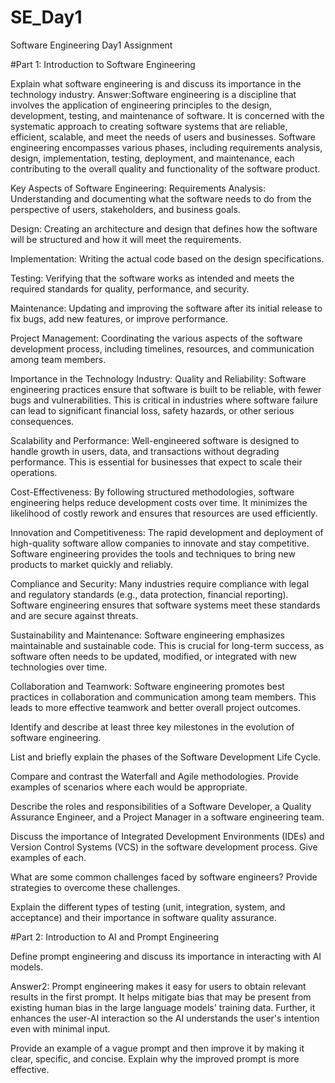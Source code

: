 # SE_Day1
Software Engineering Day1 Assignment

#Part 1: Introduction to Software Engineering

Explain what software engineering is and discuss its importance in the technology industry.
Answer:Software engineering is a discipline that involves the application of engineering principles to the design, development, testing, and maintenance of software. It is concerned with the systematic approach to creating software systems that are reliable, efficient, scalable, and meet the needs of users and businesses. Software engineering encompasses various phases, including requirements analysis, design, implementation, testing, deployment, and maintenance, each contributing to the overall quality and functionality of the software product.

Key Aspects of Software Engineering:
Requirements Analysis: Understanding and documenting what the software needs to do from the perspective of users, stakeholders, and business goals.

Design: Creating an architecture and design that defines how the software will be structured and how it will meet the requirements.

Implementation: Writing the actual code based on the design specifications.

Testing: Verifying that the software works as intended and meets the required standards for quality, performance, and security.

Maintenance: Updating and improving the software after its initial release to fix bugs, add new features, or improve performance.

Project Management: Coordinating the various aspects of the software development process, including timelines, resources, and communication among team members.

Importance in the Technology Industry:
Quality and Reliability: Software engineering practices ensure that software is built to be reliable, with fewer bugs and vulnerabilities. This is critical in industries where software failure can lead to significant financial loss, safety hazards, or other serious consequences.

Scalability and Performance: Well-engineered software is designed to handle growth in users, data, and transactions without degrading performance. This is essential for businesses that expect to scale their operations.

Cost-Effectiveness: By following structured methodologies, software engineering helps reduce development costs over time. It minimizes the likelihood of costly rework and ensures that resources are used efficiently.

Innovation and Competitiveness: The rapid development and deployment of high-quality software allow companies to innovate and stay competitive. Software engineering provides the tools and techniques to bring new products to market quickly and reliably.

Compliance and Security: Many industries require compliance with legal and regulatory standards (e.g., data protection, financial reporting). Software engineering ensures that software systems meet these standards and are secure against threats.

Sustainability and Maintenance: Software engineering emphasizes maintainable and sustainable code. This is crucial for long-term success, as software often needs to be updated, modified, or integrated with new technologies over time.

Collaboration and Teamwork: Software engineering promotes best practices in collaboration and communication among team members. This leads to more effective teamwork and better overall project outcomes.


Identify and describe at least three key milestones in the evolution of software engineering.


List and briefly explain the phases of the Software Development Life Cycle.


Compare and contrast the Waterfall and Agile methodologies. Provide examples of scenarios where each would be appropriate.


Describe the roles and responsibilities of a Software Developer, a Quality Assurance Engineer, and a Project Manager in a software engineering team.


Discuss the importance of Integrated Development Environments (IDEs) and Version Control Systems (VCS) in the software development process. Give examples of each.


What are some common challenges faced by software engineers? Provide strategies to overcome these challenges.


Explain the different types of testing (unit, integration, system, and acceptance) and their importance in software quality assurance.


#Part 2: Introduction to AI and Prompt Engineering


Define prompt engineering and discuss its importance in interacting with AI models.

Answer2: Prompt engineering makes it easy for users to obtain relevant results in the first prompt. It helps mitigate bias that may be present from existing human bias in the large language models' training data. Further, it enhances the user-AI interaction so the AI understands the user's intention even with minimal input.

Provide an example of a vague prompt and then improve it by making it clear, specific, and concise. Explain why the improved prompt is more effective.
